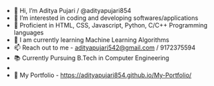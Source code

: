 - 👋 Hi, I’m Aditya Pujari / @adityapujari854
- 👀 I’m interested in coding and developing softwares/applications
- 🎯 Proficient in HTML, CSS, Javascript, Python, C/C++ Programming languages
- 🌱 I am currently learning Machine Learning Algorithms
- 📫 Reach out to me - adityapujari542@gmail.com / 9172375594
- 📚 Currently Pursuing B.Tech in Computer Engineering
- 
- 👤 My Portfolio - https://adityapujari854.github.io/My-Portfolio/
<!---
adityapujari854/aditya pujari is a ✨ special ✨ repository because its `README.md` (this file) appears on your GitHub profile.
You can click the Preview link to take a look at your changes.
--->
